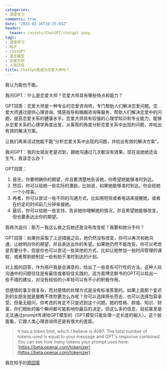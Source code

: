 ```yaml
---
categories:
- 深度学习
comments: true
date: "2023-02-16T10:25:03Z"
header:
  teaser: /assets/ChatGPT/chatgpt.jpeg
tags:
- 深度学习
- NLP
- ChatGPT
- 语言模型
- 恋爱大师
- 人际交往
title: ChatGpt能成为恋爱大师吗？
---
```


我认为能也不能。

我问GPT：什么是恋爱大师？恋爱大师具有哪些特点和能力？

GPT回答：恋爱大师是一种专业的恋爱咨询师，专门帮助人们解决恋爱问题。恋爱大师通过提供心理咨询、情感指导和婚姻咨询等服务，帮助人们解决恋爱中的问题，提高恋爱关系的健康水平。恋爱大师具有较强的心理学知识和专业能力，能够从恋爱关系的心理学角度出发，从客观的角度分析恋爱关系中出现的问题，并给出有效的解决方案。

让我们再来试试他能不能“分析恋爱关系中出现的问题，并给出有效的解决方案”。

我问GPT：我的女朋友老是迟到，跟她沟通过几次都没有效果，现在说她她还会生气，我该怎么办？

GPT回答：

1. 首先，你要明确你的期望，并且要清楚地告诉她，你希望她能够准时到达。
2. 然后，你可以给她一些实际的激励，比如说，如果她能够准时到达，你会给她一个小惊喜。
3. 再者，你可以尝试一些不同的沟通方式，比如用短信或者电话来提醒她，或者在约定的时间前几分钟来接她。
4. 最后，你可以给她一些支持，告诉她你理解她的情况，并且希望她能够改变，但也要表达出你的期望。

我再次追问：那万一我这么做之后她还是没有改变呢？我要和她分手吗？

GPT回答：如果你采取了上述措施之后，她仍然没有改变，你可以再次和她沟通，让她明白你的期望，并且表达出你的失望。如果她仍然不能改变，你可以考虑是否要分手，但是你也可以尝试一些其他的方式，比如让她参加一些时间管理的课程，或者帮助她制定一些有助于准时到达的计划。

对上面的回答，作为用户我是会满意的，给出了一些具有可行性的方法。这种人际沟通中的问题往往是有最佳或者较佳实践的。这方面博览群书的GPT可以给出一些不错的建议，对没有经验的小年轻可以有不小的积极作用。

但感情的事又很复杂，而对感情的处理方式是没有标准答案的。如果上面那个爱迟到的女朋友就是屡教不改你要怎么办呢？你可以选择扬长而去，也可以选择包容承受。但毫无疑问，你考虑的肯定不只是迟到这个问题。她的性格、颜值、知识、财富、你们相处的每个瞬间都可能影响你最后的决定。但这么多的信息，目前甚至是无法通过prompt传递给GPT模型的（GPT模型只能处理一定长度的输入）。这个层面看，它跟人类心理咨询师还是有很大的差距。

> It has a token limit, which I believe is *4097*. The total number of tokens used is equal to your message and GPT's response combined. You can see how many tokens your prompt uses here: [https://beta.openai.com/tokenizer](https://beta.openai.com/tokenizer)
>

我在知乎的[原回答](https://www.zhihu.com/answer/2895989199)